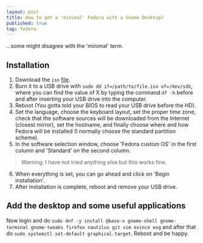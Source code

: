 ```yaml
---
layout: post
title: How to get a 'minimal' Fedora with a Gnome Desktop?
published: true
tag: fedora
---
```


...some might disagree with the 'minimal' term.

## Installation

1. Download the `iso`  [file](https://download.fedoraproject.org/pub/fedora/linux/releases/32/Everything/x86_64/iso/Fedora-Everything-netinst-x86_64-32-1.2.iso).
2. Burn it to a USB drive with `sudo dd if=/path/to/file.iso of=/dev/sdX`, where you can find the value of X by typing the command `df -h` before and after inserting your USB drive into the computer.
3. Reboot (You gotta told your BIOS to read your USB drive before the HD).
4. Set the language, choose the keyboard layout, set the proper time zone, check that the software sources will be downloaded from the Internet (closest mirror), set the hostname, and finally choose where and how Fedora will be installed (I normally choose the standard partition scheme).
5. In the software selection window, choose 'Fedora custom OS' in the first column and 'Standard' on the second column. 
> Warning: I have not tried anything else but this works fine.
6. When everything is set, you can go ahead and click on 'Begin installation'.
7. After installation is complete, reboot and remove your USB drive.

## Add the desktop and some useful applications

Now login and do `sudo dnf -y install @base-x gnome-shell gnome-terminal gnome-tweaks firefox nautilus git vim evince eog` and after that do `sudo systemctl set-default graphical.target`. Reboot and be happy.
